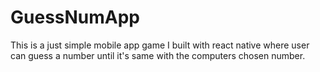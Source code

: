 # GuessNumApp
 This is a just simple mobile app game I built with react native where user can guess a number until it's same with the computers chosen number.
